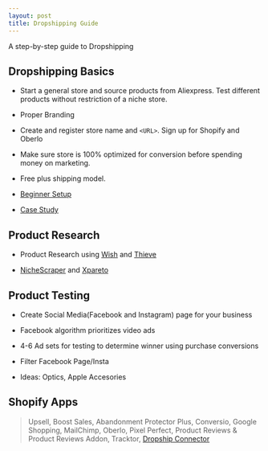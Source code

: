 ```yaml
---
layout: post
title: Dropshipping Guide
---
```


<div class="message">
  A step-by-step guide to Dropshipping
</div>

## Dropshipping Basics

* Start a general store and source products from Aliexpress. Test different products without restriction of a niche store.

* Proper Branding

* Create and register store name and `<URL>`. Sign up for Shopify and Oberlo

* Make sure store is 100% optimized for conversion before spending money on marketing.

* Free plus shipping model.

* [Beginner Setup](https://www.youtube.com/watch?v=tzjSFsNjBlc)

* [Case Study](https://www.youtube.com/watch?v=xQAATStCoiA)

## Product Research

* Product Research using [Wish](www.wish.com) and [Thieve](https://thieve.co)

* [NicheScraper](https://nichescraper.com/scraper/) and [Xpareto](http://xpareto.com)

## Product Testing

* Create Social Media(Facebook and Instagram) page for your business

* Facebook algorithm prioritizes video ads

* 4-6 Ad sets for testing to determine winner using purchase conversions

* Filter Facebook Page/Insta

* Ideas: Optics, Apple Accesories

## Shopify Apps

> Upsell, Boost Sales, Abandonment Protector Plus, Conversio, Google Shopping, MailChimp, Oberlo, Pixel Perfect, Product Reviews & Product Reviews Addon, Tracktor, [Dropship Connector](https://www.boostflow.com/dropship-connector?utm_channel=promo&utm_medium=producthunt&ref=producthunt)
